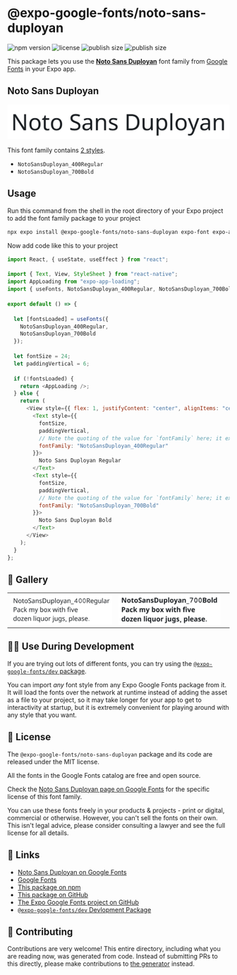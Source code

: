 # @expo-google-fonts/noto-sans-duployan

![npm version](https://flat.badgen.net/npm/v/@expo-google-fonts/noto-sans-duployan)
![license](https://flat.badgen.net/github/license/expo/google-fonts)
![publish size](https://flat.badgen.net/packagephobia/install/@expo-google-fonts/noto-sans-duployan)
![publish size](https://flat.badgen.net/packagephobia/publish/@expo-google-fonts/noto-sans-duployan)

This package lets you use the [**Noto Sans Duployan**](https://fonts.google.com/specimen/Noto+Sans+Duployan) font family from [Google Fonts](https://fonts.google.com/) in your Expo app.

## Noto Sans Duployan

![Noto Sans Duployan](./font-family.png)

This font family contains [2 styles](#-gallery).

- `NotoSansDuployan_400Regular`
- `NotoSansDuployan_700Bold`

## Usage

Run this command from the shell in the root directory of your Expo project to add the font family package to your project

```sh
npx expo install @expo-google-fonts/noto-sans-duployan expo-font expo-app-loading
```

Now add code like this to your project

```js
import React, { useState, useEffect } from "react";

import { Text, View, StyleSheet } from "react-native";
import AppLoading from "expo-app-loading";
import { useFonts, NotoSansDuployan_400Regular, NotoSansDuployan_700Bold } from '@expo-google-fonts/noto-sans-duployan';

export default () => {

  let [fontsLoaded] = useFonts({
    NotoSansDuployan_400Regular, 
    NotoSansDuployan_700Bold
  });

  let fontSize = 24;
  let paddingVertical = 6;

  if (!fontsLoaded) {
    return <AppLoading />;
  } else {
    return (
      <View style={{ flex: 1, justifyContent: "center", alignItems: "center" }}>
        <Text style={{
          fontSize,
          paddingVertical,
          // Note the quoting of the value for `fontFamily` here; it expects a string!
          fontFamily: "NotoSansDuployan_400Regular"
        }}>
          Noto Sans Duployan Regular
        </Text>
        <Text style={{
          fontSize,
          paddingVertical,
          // Note the quoting of the value for `fontFamily` here; it expects a string!
          fontFamily: "NotoSansDuployan_700Bold"
        }}>
          Noto Sans Duployan Bold
        </Text>
      </View>
    );
  }
};
```

## 🔡 Gallery


||||
|-|-|-|
|![NotoSansDuployan_400Regular](./NotoSansDuployan_400Regular.ttf.png)|![NotoSansDuployan_700Bold](./NotoSansDuployan_700Bold.ttf.png)|||


## 👩‍💻 Use During Development

If you are trying out lots of different fonts, you can try using the [`@expo-google-fonts/dev` package](https://github.com/expo/google-fonts/tree/master/font-packages/dev#readme).

You can import _any_ font style from any Expo Google Fonts package from it. It will load the fonts over the network at runtime instead of adding the asset as a file to your project, so it may take longer for your app to get to interactivity at startup, but it is extremely convenient for playing around with any style that you want.


## 📖 License

The `@expo-google-fonts/noto-sans-duployan` package and its code are released under the MIT license.

All the fonts in the Google Fonts catalog are free and open source.

Check the [Noto Sans Duployan page on Google Fonts](https://fonts.google.com/specimen/Noto+Sans+Duployan) for the specific license of this font family.

You can use these fonts freely in your products & projects - print or digital, commercial or otherwise. However, you can't sell the fonts on their own. This isn't legal advice, please consider consulting a lawyer and see the full license for all details.

## 🔗 Links

- [Noto Sans Duployan on Google Fonts](https://fonts.google.com/specimen/Noto+Sans+Duployan)
- [Google Fonts](https://fonts.google.com/)
- [This package on npm](https://www.npmjs.com/package/@expo-google-fonts/noto-sans-duployan)
- [This package on GitHub](https://github.com/expo/google-fonts/tree/master/font-packages/noto-sans-duployan)
- [The Expo Google Fonts project on GitHub](https://github.com/expo/google-fonts)
- [`@expo-google-fonts/dev` Devlopment Package](https://github.com/expo/google-fonts/tree/master/font-packages/dev)

## 🤝 Contributing

Contributions are very welcome! This entire directory, including what you are reading now, was generated from code. Instead of submitting PRs to this directly, please make contributions to [the generator](https://github.com/expo/google-fonts/tree/master/packages/generator) instead.
